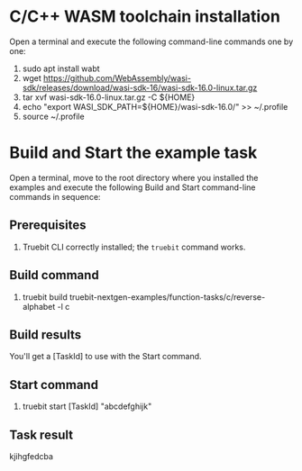 # C/C++ WASM toolchain installation

Open a terminal and execute the following command-line commands one by one:

1. sudo apt install wabt
2. wget https://github.com/WebAssembly/wasi-sdk/releases/download/wasi-sdk-16/wasi-sdk-16.0-linux.tar.gz
3. tar xvf wasi-sdk-16.0-linux.tar.gz -C ${HOME}
4. echo "export WASI_SDK_PATH=${HOME}/wasi-sdk-16.0/" >> ~/.profile
5. source ~/.profile

# Build and Start the example task

Open a terminal, move to the root directory where you installed the examples and execute the following Build and Start command-line commands in sequence:

## Prerequisites

1. Truebit CLI correctly installed; the `truebit` command works.

## Build command

1. truebit build truebit-nextgen-examples/function-tasks/c/reverse-alphabet -l c

## Build results

You'll get a [TaskId] to use with the Start command.

## Start command

1. truebit start [TaskId] "abcdefghijk"

## Task result

kjihgfedcba
